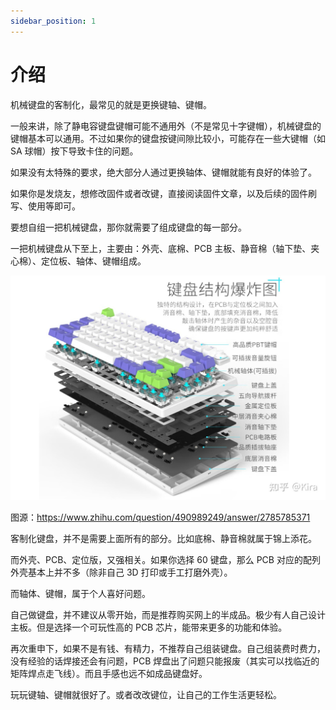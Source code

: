 ```yaml
---
sidebar_position: 1
---
```


# 介绍

机械键盘的客制化，最常见的就是更换键轴、键帽。

一般来讲，除了静电容键盘键帽可能不通用外（不是常见十字键帽），机械键盘的键帽基本可以通用。不过如果你的键盘按键间隙比较小，可能存在一些大键帽（如 SA 球帽）按下导致卡住的问题。

如果没有太特殊的要求，绝大部分人通过更换轴体、键帽就能有良好的体验了。

如果你是发烧友，想修改固件或者改键，直接阅读固件文章，以及后续的固件刷写、使用等即可。

要想自组一把机械键盘，那你就需要了组成键盘的每一部分。

一把机械键盘从下至上，主要由：外壳、底棉、PCB 主板、静音棉（轴下垫、夹心棉）、定位板、轴体、键帽组成。

![键盘结构](../assets/keyboard-customization-1.png)

图源：https://www.zhihu.com/question/490989249/answer/2785785371

客制化键盘，并不是需要上面所有的部分。比如底棉、静音棉就属于锦上添花。

而外壳、PCB、定位版，又强相关。如果你选择 60 键盘，那么 PCB 对应的配列外壳基本上并不多（除非自己 3D 打印或手工打磨外壳）。

而轴体、键帽，属于个人喜好问题。

自己做键盘，并不建议从零开始，而是推荐购买网上的半成品。极少有人自己设计主板。但是选择一个可玩性高的 PCB 芯片，能带来更多的功能和体验。

再次重申下，如果不是有钱、有精力，不推荐自己组装键盘。自己组装费时费力，没有经验的话焊接还会有问题，PCB 焊盘出了问题只能报废（其实可以找临近的矩阵焊点走飞线）。而且手感也远不如成品键盘好。

玩玩键轴、键帽就很好了。或者改改键位，让自己的工作生活更轻松。
